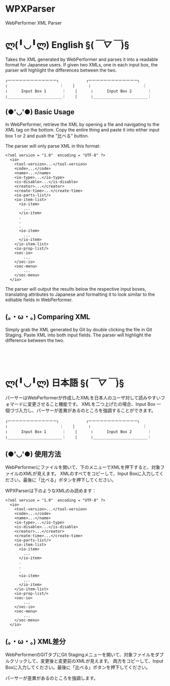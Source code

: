 # WPXParser
WebPerformer XML Parser

# ლ(╹◡╹ლ) English §(*￣▽￣*)§

Takes the XML generated by WebPerformer and parses it into a readable format for Japanese users.
If given two XMLs, one in each input box, the parser will highlight the differences between the two.
```
┌ーーーーーーーーーーーーー┐            ┌ーーーーーーーーーーーーー┐        
❘             　　　　　　｜    |      ❘             　　　　　　｜    
❘      Input Box 1       ｜    |      ❘      Input Box 2       ｜   
❘________________________｜    |      ❘________________________｜    
``` 

## (●'◡'●) Basic Usage

In WebPerformer, retrieve the XML by opening a file and navigating to the XML tag on the bottom. 
Copy the entire thing and paste it into either input box 1 or 2 and push the "比べる" button.

The parser will only parse XML in this format:

```
<?xml version = "1.0"  encoding = "UTF-8" ?>
  <io>
    <tool-version>...</tool-version>
    <code>...</code>
    <name>...</name>
    <io-type>...</io-type>
    <is-disable>...</is-disable>
    <creator>...</creator>
    <create-time>...</create-time>
    <io-parts-list/>
    <io-item-list>
      <io-item>
        ...
      </io-item>
      .
      .
      .
      <io-item>
        ...
      </io-item>
    </io-item-list>
    <io-prop-list/>
    <sec-io>
        ...
    </sec-io>
    <sec-menu>
        ...
    </sec-menu>
  </io>
```

The parser will output the results below the respective input boxes, translating attributes to Japanese
and formatting it to look similar to the editable fields in WebPerformer. 

## (。・ω・。) Comparing XML

Simply grab the XML generated by Git by double clicking the file in Git Staging. Paste XML into both input fields. 
The parser will highlight the difference between the two. 


<br />
<br />
<br />

# ლ(╹◡╹ლ) 日本語 §(*￣▽￣*)§

パーサーはWebPerformerが作成したXMLを日本人のユーザ対して読みやすいフォマードに変更させること機能です。
XMLを二つ上げたの場合、Input Box 一個づづ入力し、パーサーが差異があるのところを強調することができます。
```
┌ーーーーーーーーーーーーー┐            ┌ーーーーーーーーーーーーー┐        
❘             　　　　　　｜    |      ❘             　　　　　　｜    
❘      Input Box 1       ｜    |      ❘      Input Box 2       ｜   
❘________________________｜    |      ❘________________________｜    
``` 


## (●'◡'●) 使用方法

WebPerformerにファイルを開いて、下のメニューでXMLを押下すると、対象ファイルのXMLが見えます。
XMLのすべてをコピーして、Input Boxに入力してください。最後に「比べる」ボタンを押下してください。

WPXParserは下のようなXMLのみ読めます：

```
<?xml version = "1.0"  encoding = "UTF-8" ?>
  <io>
    <tool-version>...</tool-version>
    <code>...</code>
    <name>...</name>
    <io-type>...</io-type>
    <is-disable>...</is-disable>
    <creator>...</creator>
    <create-time>...</create-time>
    <io-parts-list/>
    <io-item-list>
      <io-item>
        ...
      </io-item>
      .
      .
      .
      <io-item>
        ...
      </io-item>
    </io-item-list>
    <io-prop-list/>
    <sec-io>
        ...
    </sec-io>
    <sec-menu>
        ...
    </sec-menu>
  </io>
```

## (。・ω・。) XML差分

WebPerformerのGITタブにGit Stagingメニューを開いて、対象ファイルをダブルクリックして、変更後と変更前のXMLが見えます。
両方をコピーして、Input Boxに入力してください。最後に「比べる」ボタンを押下してください。

パーサーが差異があるのところを強調します。